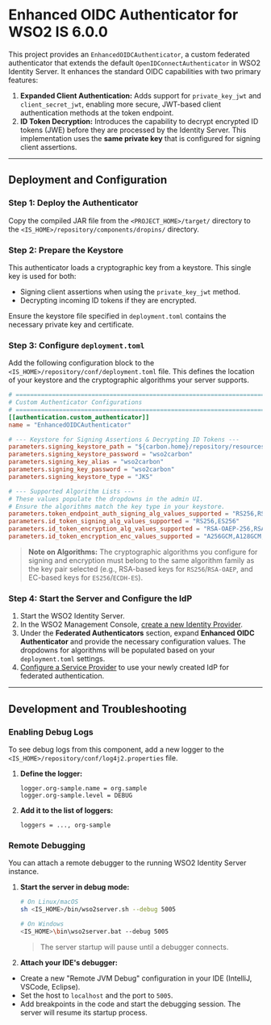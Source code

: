# Enhanced OIDC Authenticator for WSO2 IS 6.0.0

This project provides an `EnhancedOIDCAuthenticator`, a custom federated authenticator that extends the default `OpenIDConnectAuthenticator` in WSO2 Identity Server. It enhances the standard OIDC capabilities with two primary features:

1.  **Expanded Client Authentication:** Adds support for `private_key_jwt` and `client_secret_jwt`, enabling more secure, JWT-based client authentication methods at the token endpoint.
2.  **ID Token Decryption:** Introduces the capability to decrypt encrypted ID tokens (JWE) before they are processed by the Identity Server. This implementation uses the **same private key** that is configured for signing client assertions.

-----

## Deployment and Configuration

### Step 1: Deploy the Authenticator

Copy the compiled JAR file from the `<PROJECT_HOME>/target/` directory to the `<IS_HOME>/repository/components/dropins/` directory.

### Step 2: Prepare the Keystore

This authenticator loads a cryptographic key from a keystore. This single key is used for both:

* Signing client assertions when using the `private_key_jwt` method.
* Decrypting incoming ID tokens if they are encrypted.

Ensure the keystore file specified in `deployment.toml` contains the necessary private key and certificate.

### Step 3: Configure `deployment.toml`

Add the following configuration block to the `<IS_HOME>/repository/conf/deployment.toml` file. This defines the location of your keystore and the cryptographic algorithms your server supports.

```toml
# =================================================================================
# Custom Authenticator Configurations
# =================================================================================
[[authentication.custom_authenticator]]
name = "EnhancedOIDCAuthenticator"

# --- Keystore for Signing Assertions & Decrypting ID Tokens ---
parameters.signing_keystore_path = "${carbon.home}/repository/resources/security/wso2carbon.jks"
parameters.signing_keystore_password = "wso2carbon"
parameters.signing_key_alias = "wso2carbon"
parameters.signing_key_password = "wso2carbon"
parameters.signing_keystore_type = "JKS"

# --- Supported Algorithm Lists ---
# These values populate the dropdowns in the admin UI.
# Ensure the algorithms match the key type in your keystore.
parameters.token_endpoint_auth_signing_alg_values_supported = "RS256,RS384,RS512,PS256,PS384,PS512,ES256,ES384,ES512"
parameters.id_token_signing_alg_values_supported = "RS256,ES256"
parameters.id_token_encryption_alg_values_supported = "RSA-OAEP-256,RSA-OAEP,ECDH-ES+A128KW,ECDH-ES+A192KW,ECDH-ES+A256KW"
parameters.id_token_encryption_enc_values_supported = "A256GCM,A128GCM,A256CBC-HS512"
```

> **Note on Algorithms:** The cryptographic algorithms you configure for signing and encryption must belong to the same algorithm family as the key pair selected (e.g., RSA-based keys for `RS256`/`RSA-OAEP`, and EC-based keys for `ES256`/`ECDH-ES`).

### Step 4: Start the Server and Configure the IdP

1.  Start the WSO2 Identity Server.
2.  In the WSO2 Management Console, [create a new Identity Provider](https://is.docs.wso2.com/en/6.0.0/guides/identity-federation/add-idp/).
3.  Under the **Federated Authenticators** section, expand **Enhanced OIDC Authenticator** and provide the necessary configuration values. The dropdowns for algorithms will be populated based on your `deployment.toml` settings.
4.  [Configure a Service Provider](https://is.docs.wso2.com/en/6.0.0/guides/applications/local-outbound-auth-for-sp/) to use your newly created IdP for federated authentication.

-----

## Development and Troubleshooting

### Enabling Debug Logs

To see debug logs from this component, add a new logger to the `<IS_HOME>/repository/conf/log4j2.properties` file.

1.  **Define the logger:**

    ```properties
    logger.org-sample.name = org.sample
    logger.org-sample.level = DEBUG
    ```

2.  **Add it to the list of loggers:**

    ```properties
    loggers = ..., org-sample
    ```

### Remote Debugging

You can attach a remote debugger to the running WSO2 Identity Server instance.

1.  **Start the server in debug mode:**

    ```sh
    # On Linux/macOS
    sh <IS_HOME>/bin/wso2server.sh --debug 5005

    # On Windows
    <IS_HOME>\bin\wso2server.bat --debug 5005
    ```

    > The server startup will pause until a debugger connects.

2.  **Attach your IDE's debugger:**

   * Create a new "Remote JVM Debug" configuration in your IDE (IntelliJ, VSCode, Eclipse).
   * Set the host to `localhost` and the port to `5005`.
   * Add breakpoints in the code and start the debugging session. The server will resume its startup process.
